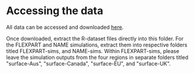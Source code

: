 # Accessing the data

All data can be accessed and downloaded [here](https://hpc.niasra.uow.edu.au/ckan/dataset/r-data-lpdm-emulation). 

Once downloaded, extract the R-dataset files directly into this folder. For the FLEXPART and NAME simulations, extract them into respective folders titled FLEXPART-sims, and NAME-sims. Within FLEXPART-sims, please leave the simulation outputs from the four regions in separate folders titled "surface-Aus", "surface-Canada", "surface-EU", and "surface-UK". 
